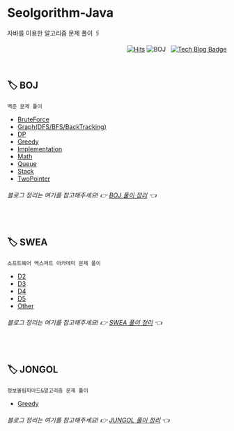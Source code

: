 # Seolgorithm-Java
자바를 이용한 알고리즘 문제 풀이 🖇️

<div align="right">

[![Hits](https://hits.seeyoufarm.com/api/count/incr/badge.svg?url=https%3A%2F%2Fgithub.com%2Fseolhee2750%2FSeolgorithm-Java&count_bg=%23FF0068&title_bg=%23D5A9CE&icon=&icon_color=%23E7E7E7&title=hits&edge_flat=false)](https://hits.seeyoufarm.com)
![BOJ](https://img.shields.io/badge/solved.ac-G1-DCA900) &nbsp;
[![Tech Blog Badge](https://img.shields.io/badge/-tech%20blog-yellow?logo=bookstack&logoColor=FF2C8C)](https://seolhee2750.tistory.com/)

</div>

</br>

## 🏷 BOJ
```
백준 문제 풀이
```
- [BruteForce](https://github.com/seolhee2750/Seolgorithm-Java/tree/main/BOJ/src/BruteForce)
- [Graph(DFS/BFS/BackTracking)](https://github.com/seolhee2750/Seolgorithm-Java/tree/main/BOJ/src/Graph)
- [DP](https://github.com/seolhee2750/Seolgorithm-Java/tree/main/BOJ/src/DP)
- [Greedy](https://github.com/seolhee2750/Seolgorithm-Java/tree/main/BOJ/src/Greedy)
- [Implementation](https://github.com/seolhee2750/Seolgorithm-Java/tree/main/BOJ/src/Implementation)
- [Math](https://github.com/seolhee2750/Seolgorithm-Java/tree/main/BOJ/src/Math)
- [Queue](https://github.com/seolhee2750/Seolgorithm-Java/tree/main/BOJ/src/Queue)
- [Stack](https://github.com/seolhee2750/Seolgorithm-Java/tree/main/BOJ/src/Stack)
- [TwoPointer](https://github.com/seolhee2750/Seolgorithm-Java/tree/main/BOJ/src/TwoPointer)
###### 블로그 정리는 여기를 참고해주세요! 👉 [BOJ 풀이 정리](https://seolhee2750.tistory.com/category/%F0%9F%9F%A1%5B%20Java%20%5D/BOJ) 👈

</br>

## 🏷 SWEA
```
소프트웨어 엑스퍼트 아카데미 문제 풀이
```
- [D2](https://github.com/seolhee2750/Seolgorithm-Java/tree/main/SWEA/src/D2)
- [D3](https://github.com/seolhee2750/Seolgorithm-Java/tree/main/SWEA/src/D3)
- [D4](https://github.com/seolhee2750/Seolgorithm-Java/tree/main/SWEA/src/D4)
- [D5](https://github.com/seolhee2750/Seolgorithm-Java/tree/main/SWEA/src/D5)
- [Other](https://github.com/seolhee2750/Seolgorithm-Java/tree/main/SWEA/src/Other)
###### 블로그 정리는 여기를 참고해주세요! 👉 [SWEA 풀이 정리](https://seolhee2750.tistory.com/category/%F0%9F%9F%A1%5B%20Java%20%5D/SWEA) 👈

</br>

## 🏷 JONGOL
```
정보올림피아드&알고리즘 문제 풀이
```
- [Greedy](https://github.com/seolhee2750/Seolgorithm-Java/tree/main/JUNGOL/src/Greedy)
###### 블로그 정리는 여기를 참고해주세요! 👉 [JUNGOL 풀이 정리](https://seolhee2750.tistory.com/category/%F0%9F%9F%A1%5B%20Java%20%5D/JUNGOL) 👈
